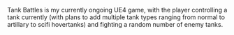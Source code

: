 Tank Battles is my currently ongoing UE4 game, with the player controlling a tank currently (with plans to add multiple tank types ranging from normal to artillary to scifi hovertanks) and fighting a random number of enemy tanks.
